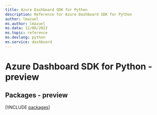 ```yaml
---
title: Azure Dashboard SDK for Python
description: Reference for Azure Dashboard SDK for Python
author: lmazuel
ms.author: lmazuel
ms.data: 12/08/2022
ms.topic: reference
ms.devlang: python
ms.service: dashboard
---
```

# Azure Dashboard SDK for Python - preview
## Packages - preview
[!INCLUDE [packages](dashboard-index.md)]